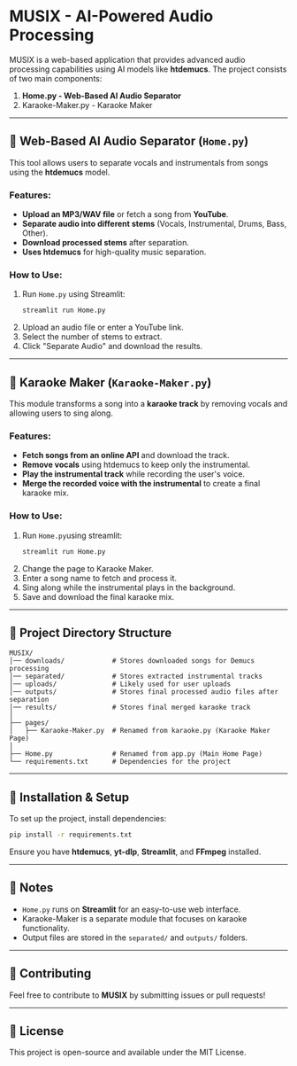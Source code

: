 # MUSIX - AI-Powered Audio Processing

MUSIX is a web-based application that provides advanced audio processing capabilities using AI models like **htdemucs**. The project consists of two main components:

1. **Home.py - Web-Based AI Audio Separator**
2. Karaoke-Maker.py - Karaoke Maker

---

## 🎵 Web-Based AI Audio Separator (`Home.py`)
This tool allows users to separate vocals and instrumentals from songs using the **htdemucs** model.

### Features:
- **Upload an MP3/WAV file** or fetch a song from **YouTube**.
- **Separate audio into different stems** (Vocals, Instrumental, Drums, Bass, Other).
- **Download processed stems** after separation.
- **Uses htdemucs** for high-quality music separation.

### How to Use:
1. Run `Home.py` using Streamlit:
   ```bash
   streamlit run Home.py
   ```
2. Upload an audio file or enter a YouTube link.
3. Select the number of stems to extract.
4. Click "Separate Audio" and download the results.

---

## 🎤 Karaoke Maker (`Karaoke-Maker.py`)
This module transforms a song into a **karaoke track** by removing vocals and allowing users to sing along.

### Features:
- **Fetch songs from an online API** and download the track.
- **Remove vocals** using htdemucs to keep only the instrumental.
- **Play the instrumental track** while recording the user's voice.
- **Merge the recorded voice with the instrumental** to create a final karaoke mix.

### How to Use:
1. Run `Home.py`using streamlit:
   ```bash
   streamlit run Home.py
   ```
2. Change the page to Karaoke Maker.
3. Enter a song name to fetch and process it.
4. Sing along while the instrumental plays in the background.
5. Save and download the final karaoke mix.

---

## 📂 Project Directory Structure
```
MUSIX/  
│── downloads/            # Stores downloaded songs for Demucs processing  
│── separated/            # Stores extracted instrumental tracks  
│── uploads/              # Likely used for user uploads  
│── outputs/              # Stores final processed audio files after separation  
│── results/              # Stores final merged karaoke track  
│  
├── pages/  
│   ├── Karaoke-Maker.py  # Renamed from karaoke.py (Karaoke Maker Page)  
│  
├── Home.py               # Renamed from app.py (Main Home Page)  
└── requirements.txt      # Dependencies for the project  
```

---

## 🚀 Installation & Setup
To set up the project, install dependencies:
```bash
pip install -r requirements.txt
```

Ensure you have **htdemucs**, **yt-dlp**, **Streamlit**, and **FFmpeg** installed.

---

## 📌 Notes
- `Home.py` runs on **Streamlit** for an easy-to-use web interface.
- Karaoke-Maker is a separate module that focuses on karaoke functionality.
- Output files are stored in the `separated/` and `outputs/` folders.

---

## 🌟 Contributing
Feel free to contribute to **MUSIX** by submitting issues or pull requests!

---

## 📜 License
This project is open-source and available under the MIT License.

